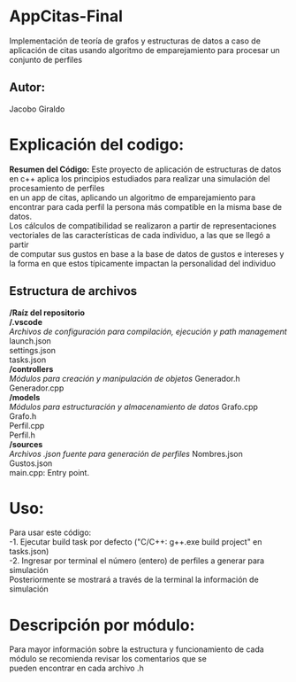 # AppCitas-Final
 Implementación de teoría de grafos y estructuras de datos a caso de aplicación de citas usando algoritmo de emparejamiento para procesar un conjunto de perfiles

## Autor:
Jacobo Giraldo<br>

# Explicación del codigo:
**Resumen del Código:**
 Este proyecto de aplicación de estructuras de datos en c++ aplica los principios estudiados para realizar una simulación del procesamiento de perfiles<br>
en un app de citas, aplicando un algoritmo de emparejamiento para encontrar para cada perfil la persona más compatible en la misma base de datos.<br>
Los cálculos de compatibilidad se realizaron a partir de representaciones vectoriales de las características de cada individuo, a las que se llegó a partir<br>
de computar sus gustos en base a la base de datos de gustos e intereses y la forma en que estos típicamente impactan la personalidad del individuo<br>

## Estructura de archivos
**/Raíz del repositorio**<br>
  **/.vscode**<br>
    *Archivos de configuración para compilación, ejecución y path management*
    launch.json<br>
    settings.json<br>
    tasks.json<br>
  **/controllers**<br>
    *Módulos para creación y manipulación de objetos*
    Generador.h<br>
    Generador.cpp<br>
  **/models**<br>
    *Módulos para estructuración y almacenamiento de datos*
    Grafo.cpp<br>
    Grafo.h<br>
    Perfil.cpp<br>
    Perfil.h<br>
  **/sources**<br>
    *Archivos .json fuente para generación de perfiles*
    Nombres.json<br>
    Gustos.json<br>
  main.cpp: Entry point.<br>

# Uso:
Para usar este código: <br>
-1. Ejecutar build task por defecto ("C/C++: g++.exe build project" en tasks.json)<br>
-2. Ingresar por terminal el número (entero) de perfiles a generar para simulación<br>
Posteriormente se mostrará a través de la terminal la información de simulación <br>

# Descripción por módulo:
Para mayor información sobre la estructura y funcionamiento de cada módulo se recomienda revisar los comentarios que se<br>
pueden encontrar en cada archivo .h<br>